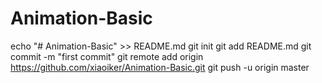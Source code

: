 # Animation-Basic

echo "# Animation-Basic" >> README.md
git init
git add README.md
git commit -m "first commit"
git remote add origin https://github.com/xiaoiker/Animation-Basic.git
git push -u origin master
